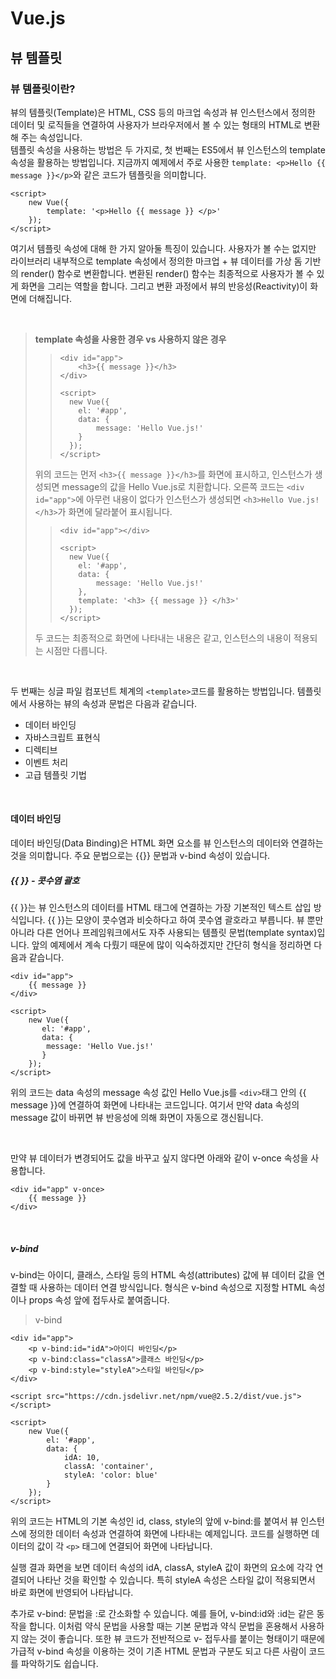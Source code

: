 # Vue.js

## 뷰 템플릿

### 뷰 템플릿이란?

뷰의 템플릿(Template)은 HTML, CSS 등의 마크업 속성과 뷰 인스턴스에서 정의한 데이터 및 로직들을 연결하여 사용자가 브라우저에서 볼 수 있는 형태의 HTML로 변환해 주는 속성입니다. <br />템플릿 속성을 사용하는 방법은 두 가지로, 첫 번째는 ES5에서 뷰 인스턴스의 template 속성을 활용하는 방법입니다. 지금까지 예제에서 주로 사용한 `template: <p>Hello {{ message }}</p>`와 같은 코드가 템플릿을 의미합니다. 

```vue
<script>
	new Vue({
       	template: '<p>Hello {{ message }} </p>' 
    });
</script>
```

여기서 템플릿 속성에 대해 한 가지 알아둘 특징이 있습니다. 사용자가 볼 수는 없지만 라이브러리 내부적으로 template 속성에서 정의한 마크업 + 뷰 데이터를 가상 돔 기반의 render() 함수로 변환합니다. 변환된 render() 함수는 최종적으로 사용자가 볼 수 있게 화면을 그리는 역할을 합니다. 그리고 변환 과정에서 뷰의 반응성(Reactivity)이 화면에 더해집니다. 

<br />

> <b>template 속성을 사용한 경우 vs 사용하지 않은 경우</b>
>
> > ```vue
> > <div id="app">
> > 	<h3>{{ message }}</h3>
> > </div>
> > 
> > <script>
> >   new Vue({
> > 	el: '#app',
> >     data: {
> >         message: 'Hello Vue.js!'
> >     }
> >   });
> > </script>
> > ```
>
>
> 위의 코드는 먼저 `<h3>{{ message }}</h3>`를 화면에 표시하고, 인스턴스가 생성되면 message의 값을 Hello Vue.js로 치환합니다. 오른쪽 코드는 `<div id="app">`에 아무런 내용이 없다가 인스턴스가 생성되면 `<h3>Hello Vue.js!</h3>`가 화면에 달라붙어 표시됩니다. <br />
>
> > ``` vue
> > <div id="app"></div>
> > 
> > <script>
> >   new Vue({
> > 	el: '#app',
> >     data: {
> >         message: 'Hello Vue.js!'
> >     },
> >     template: '<h3> {{ message }} </h3>'
> >   });
> > </script>
> > ```
>
> 두 코드는 최종적으로 화면에 나타내는 내용은 같고, 인스턴스의 내용이 적용되는 시점만 다릅니다. 

<br />

두 번째는 싱글 파일 컴포넌트 체계의 `<template>`코드를 활용하는 방법입니다. 
템플릿에서 사용하는 뷰의 속성과 문법은 다음과 같습니다. 

+ 데이터 바인딩
+ 자바스크립트 표현식
+ 디렉티브
+ 이벤트 처리
+ 고급 템플릿 기법

<br />

#### 데이터 바인딩

데이터 바인딩(Data Binding)은 HTML 화면 요소를 뷰 인스턴스의 데이터와 연결하는 것을 의미합니다. 주요 문법으로는 {{}} 문법과 v-bind 속성이 있습니다. <br />

##### {{ }} - 콧수염 괄호

{{ }}는 뷰 인스턴스의 데이터를 HTML 태그에 연결하는 가장 기본적인 텍스트 삽입 방식입니다. {{ }}는 모양이 콧수염과 비슷하다고 하여 콧수염 괄호라고 부릅니다. 뷰 뿐만 아니라 다른 언어나 프레임워크에서도 자주 사용되는 템플릿 문법(template syntax)입니다. 앞의 예제에서 계속 다뤘기 때문에 많이 익숙하겠지만 간단히 형식을 정리하면 다음과 같습니다. 

```vue
<div id="app">
    {{ message }}
</div>

<script>
	new Vue({
       el: '#app',
       data: {
       	message: 'Hello Vue.js!'     
       }
    });
</script>
```

위의 코드는 data 속성의 message 속성 값인 Hello Vue.js를 `<div>`태그 안의 {{ message }}에 연결하여 화면에 나타내는 코드입니다. 여기서 만약 data 속성의 message 값이 바뀌면 뷰 반응성에 의해 화면이 자동으로 갱신됩니다. 

<br />

만약 뷰 데이터가 변경되어도 값을 바꾸고 싶지 않다면 아래와 같이 v-once 속성을 사용합니다.

```vue
<div id="app" v-once>
    {{ message }}
</div>
```

<br />

##### v-bind

v-bind는 아이디, 클래스, 스타일 등의 HTML 속성(attributes) 값에 뷰 데이터 값을 연결할 때 사용하는 데이터 연결 방식입니다. 형식은 v-bind 속성으로 지정할 HTML 속성이나 props 속성 앞에 접두사로 붙여줍니다. 

> v-bind

```vue
<div id="app">
    <p v-bind:id="idA">아이디 바인딩</p>
    <p v-bind:class="classA">클래스 바인딩</p>
    <p v-bind:style="styleA">스타일 바인딩</p>
</div>

<script src="https://cdn.jsdelivr.net/npm/vue@2.5.2/dist/vue.js"></script>

<script>
    new Vue({
        el: '#app',
        data: {
            idA: 10,
            classA: 'container',
            styleA: 'color: blue'
        }
    });
</script>
```

위의 코드는 HTML의 기본 속성인 id, class, style의 앞에 v-bind:를 붙여서 뷰 인스턴스에 정의한 데이터 속성과 연결하여 화면에 나타내는 예제입니다. 코드를 실행하면 데이터의 값이 각 `<p>` 태그에 연결되어 화면에 나타납니다. 

실행 결과 화면을 보면 데이터 속성의 idA, classA, styleA 값이 화면의 요소에 각각 연결되어 나타난 것을 확인할 수 있습니다. 특히 styleA 속성은 스타일 값이 적용되면서 바로 화면에 반영되어 나타납니다. 

추가로 v-bind: 문법을 :로 간소화할 수 있습니다. 예를 들어, v-bind:id와 :id는 같은 동작을 합니다. 이처럼 약식 문법을 사용할 때는 기본 문법과 약식 문법을 혼용해서 사용하지 않는 것이 좋습니다. 또한 뷰 코드가 전반적으로 v- 접두사를 붙이는 형태이기 때문에 가급적 v-bind 속성을 이용하는 것이 기존 HTML 문법과 구분도 되고 다른 사람이 코드를 파악하기도 쉽습니다. 

